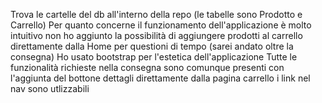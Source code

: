 Trova le cartelle del db all'interno della repo (le tabelle sono Prodotto e Carrello) 
Per quanto concerne il funzionamento dell'applicazione è molto intuitivo non ho aggiunto la possibilità di aggiungere prodotti al carrello direttamente dalla Home per questioni di tempo (sarei andato oltre la consegna)
Ho usato bootstrap per l'estetica dell'applicazione
Tutte le funzionalità richieste nella consegna sono comunque presenti con l'aggiunta del bottone dettagli direttamente dalla pagina carrello
i link nel nav sono utlizzabili 
